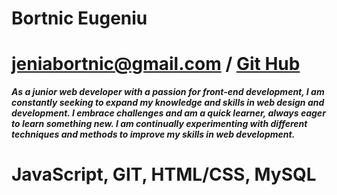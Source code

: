 # Bortnic Eugeniu

# jeniabortnic@gmail.com / [Git Hub](https://github.com/atem89)

***As a junior web developer with a passion for front-end development, I am constantly seeking to expand my knowledge and skills in web design and development. I embrace challenges and am a quick learner, always eager to learn something new. I am continually experimenting with different techniques and methods to improve my skills in web development.***

# JavaScript, GIT, HTML/CSS, MySQL

